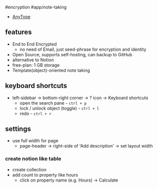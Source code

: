 #encryption #app/note-taking 

- [AnyType](https://anytype.io/)

## features
- End to End Encrypted
	- no need of Email, just seed-phrase for encryption and identity
- Open Source, supports self-hosting, can backup to GitHub
- alternative to Notion
- free-plan: 1 GB storage
- Template(object)-oriented note taking 

## keyboard shortcuts
- left-sidebar -> bottom-right corner -> ? icon -> Keyboard shortcuts
	- open the search pane - `ctrl + p`
	- lock / unlock object (toggle) - `ctrl + l`
	- redo - `ctrl + r`

## settings
- use full width for page
	- page-header -> right-side of 'Add description' -> set layout width

### create notion like table
- create collection
- add count to property like hours
	- click on property name (e.g. Hours) -> Calculate